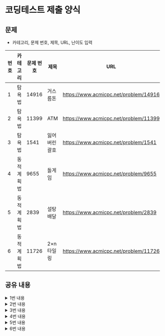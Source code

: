  # 코딩테스트 제출 양식

## 문제
* 카테고리, 문제 번호, 제목, URL, 난이도 입력

|번호|카테고리|문제 번호|제목|URL|난이도|
|---|---|---|---|---|---|
|1|탐욕법|14916|거스름돈|https://www.acmicpc.net/problem/14916|5|
|2|탐욕법|11399|ATM|https://www.acmicpc.net/problem/11399|4|
|3|탐욕법|1541|잃어버린괄호|https://www.acmicpc.net/problem/1541|2|
|4|동적계획법|9655|돌게임|https://www.acmicpc.net/problem/9655|5|
|5|동적계획법|2839|설탕배달|https://www.acmicpc.net/problem/2839|4|
|6|동적계획법|11726|2×n 타일링|https://www.acmicpc.net/problem/11726|3|

## 공유 내용
  
<details>
<summary>1번 내용</summary>
<div markdown="1">

  ```python
  #코드 공유
  ## 주석 필수
import sys
input = sys.stdin.readline
n = int(input())
num = n%5

# 1이나 3인 경우는 계산 불가
if n == 1 or n==3:
  print(-1)
  
# 5로 나눈 나머지가 2로 나누어지면 동전 개수 합산
elif num % 2 == 0:
  print(n//5 + num//2)

# 2로 나눠떨어지지 않을 떄
else:
  print((n//5)-1 + (num+5)//2)

 ```
</div>
</details>


<details>
<summary>2번 내용</summary>
<div markdown="1">

  ```python
  #코드 공유
  ## 주석 필수
# 사람수
n = int(input())
arr  = list(map(int, input().split()))
# 정렬
arr.sort()

for i in range(1, n):
  arr[i]+=arr[i-1]

print(sum(arr))

  ```

</div>
</details>

<details>
<summary>3번 내용</summary>
<div markdown="1">

  ```python
  #코드 공유
  ## 주석 필수
# 최솟값을 만드려면 빼기 부호를 기준으로 가장 큰 수를 생성해야함
a = input().split('-')

# - 기준으로 나눈 값을을 저장할 리스트
num_list = []
for i in a:
  sum = 0
  # 덧셈기호로 나눈후 각 수들을 합함
  tmp = i.split('+')
  for j in tmp:
    sum += int(j)
  num_list.append(sum)
n = num_list[0]

for i in range(1, len(num_list)):
  n -= num_list[i]
print(n)

  ```

</div>
</details>


<details>
<summary>4번 내용</summary>
<div markdown="1">

  ```python
  #코드 공유
  ## 주석 필수
# 돌의 개수가 짝수이면 창영이가 이기는 게임
N = int(input())
if N % 2 == 0: print("CY")
else: print("SK")

  ```

</div>
</details>


<details>
<summary>5번 내용</summary>
<div markdown="1">

  ```python
  #코드 공유
  ## 주석 필수
n = int(input()) # 설탕
bag_num = 0 # 봉지 수

while n >= 0:
    if n % 5 == 0: # 5로 나눈 나머지가 0인 경우
        bag_num += n // 5
        print(bag_num)
        break
    n -= 3 # 설탕이 5의 배수가 될때까지
    bag_num += 1 
else:
    print(-1) 

  ```

</div>
</details>


<details>
<summary>6번 내용</summary>
<div markdown="1">

  ```python
  #코드 공유
  ## 주석 필수
n = int(input())
arr = [0, 1, 2]

for i in range(3, n+1):
    arr.append(arr[i-1] + arr[i-2])
    
print(arr[n] % 10007)

* 관련 내용 링크(블로그 등)

  * https://velog.io/@tkdduf727/%EB%B0%B1%EC%A4%80-2n-%ED%83%80%EC%9D%BC%EB%A7%81-11726%EB%B2%88-%ED%8C%8C%EC%9D%B4%EC%8D%AC-Python-%EB%8B%A4%EC%9D%B4%EB%82%98%EB%AF%B9-%ED%94%84%EB%A1%9C%EA%B7%B8%EB%9E%98%EB%B0%8D

</div>
</details>
